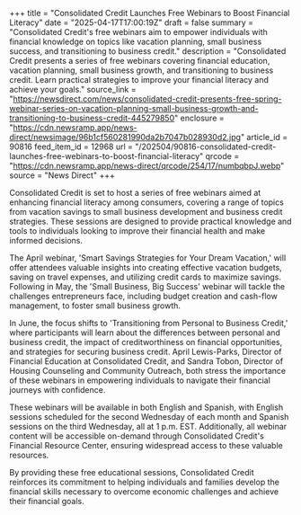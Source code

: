 +++
title = "Consolidated Credit Launches Free Webinars to Boost Financial Literacy"
date = "2025-04-17T17:00:19Z"
draft = false
summary = "Consolidated Credit's free webinars aim to empower individuals with financial knowledge on topics like vacation planning, small business success, and transitioning to business credit."
description = "Consolidated Credit presents a series of free webinars covering financial education, vacation planning, small business growth, and transitioning to business credit. Learn practical strategies to improve your financial literacy and achieve your goals."
source_link = "https://newsdirect.com/news/consolidated-credit-presents-free-spring-webinar-series-on-vacation-planning-small-business-growth-and-transitioning-to-business-credit-445279850"
enclosure = "https://cdn.newsramp.app/news-direct/newsimage/96b1cf560281990da2b7047b028930d2.jpg"
article_id = 90816
feed_item_id = 12968
url = "/202504/90816-consolidated-credit-launches-free-webinars-to-boost-financial-literacy"
qrcode = "https://cdn.newsramp.app/news-direct/qrcode/254/17/numbqbpJ.webp"
source = "News Direct"
+++

<p>Consolidated Credit is set to host a series of free webinars aimed at enhancing financial literacy among consumers, covering a range of topics from vacation savings to small business development and business credit strategies. These sessions are designed to provide practical knowledge and tools to individuals looking to improve their financial health and make informed decisions.</p><p>The April webinar, 'Smart Savings Strategies for Your Dream Vacation,' will offer attendees valuable insights into creating effective vacation budgets, saving on travel expenses, and utilizing credit cards to maximize savings. Following in May, the 'Small Business, Big Success' webinar will tackle the challenges entrepreneurs face, including budget creation and cash-flow management, to foster small business growth.</p><p>In June, the focus shifts to 'Transitioning from Personal to Business Credit,' where participants will learn about the differences between personal and business credit, the impact of creditworthiness on financial opportunities, and strategies for securing business credit. April Lewis-Parks, Director of Financial Education at Consolidated Credit, and Sandra Tobon, Director of Housing Counseling and Community Outreach, both stress the importance of these webinars in empowering individuals to navigate their financial journeys with confidence.</p><p>These webinars will be available in both English and Spanish, with English sessions scheduled for the second Wednesday of each month and Spanish sessions on the third Wednesday, all at 1 p.m. EST. Additionally, all webinar content will be accessible on-demand through Consolidated Credit's Financial Resource Center, ensuring widespread access to these valuable resources.</p><p>By providing these free educational sessions, Consolidated Credit reinforces its commitment to helping individuals and families develop the financial skills necessary to overcome economic challenges and achieve their financial goals.</p>